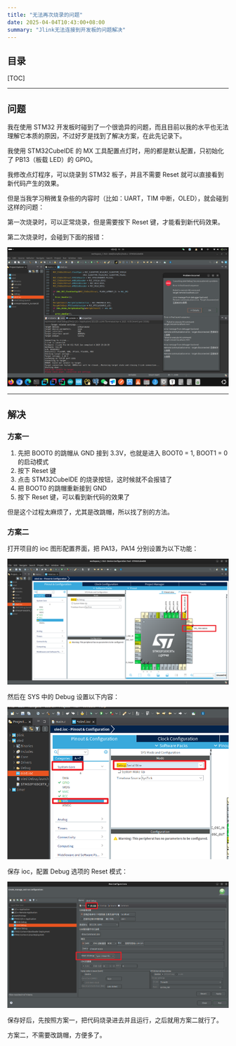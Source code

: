 ```yaml
---
title: "无法再次烧录的问题"
date: 2025-04-04T10:43:00+08:00
summary: "Jlink无法连接到开发板的问题解决"
---
```


## 目录

[TOC]

---

## 问题

我在使用 STM32 开发板时碰到了一个很诡异的问题，而且目前以我的水平也无法理解它本质的原因，不过好歹是找到了解决方案，在此先记录下。

我使用 STM32CubeIDE 的 MX 工具配置点灯时，用的都是默认配置，只初始化了 PB13（板载 LED）的 GPIO。

我修改点灯程序，可以烧录到 STM32 板子，并且不需要 Reset 就可以直接看到新代码产生的效果。

但是当我学习稍微复杂些的内容时（比如：UART，TIM 中断，OLED），就会碰到这样的问题：

第一次烧录时，可以正常烧录，但是需要按下 Reset 键，才能看到新代码效果。

第二次烧录时，会碰到下面的报错：

![](./images/1.png)

---

## 解决

### 方案一

1. 先把 BOOT0 的跳帽从 GND 接到 3.3V，也就是进入 BOOT0 =  1, BOOT1 = 0 的启动模式
2. 按下 Reset 键
3. 点击 STM32CubeIDE 的烧录按钮，这时候就不会报错了
4. 把 BOOT0 的跳帽重新接到 GND
5. 按下 Reset 键，可以看到新代码的效果了

但是这个过程太麻烦了，尤其是改跳帽，所以找了别的方法。

### 方案二

打开项目的 ioc 图形配置界面，把 PA13，PA14 分别设置为以下功能：

![](./images/2.png)

然后在 SYS 中的 Debug 设置以下内容：

![](./images/3.png)

保存 ioc，配置 Debug 选项的 Reset 模式：

![](./images/4.png)

保存好后，先按照方案一，把代码烧录进去并且运行，之后就用方案二就行了。

方案二，不需要改跳帽，方便多了。
